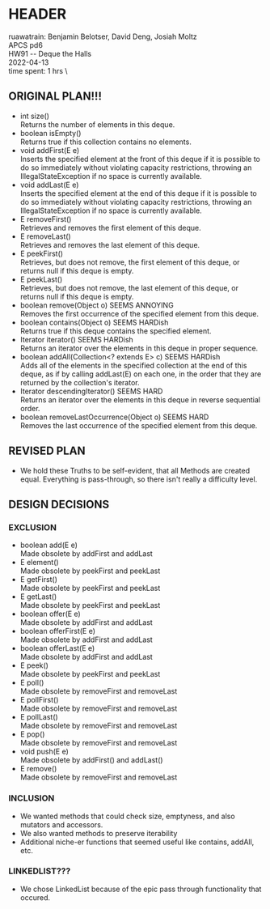 # HEADER
ruawatrain: Benjamin Belotser, David Deng, Josiah Moltz \
APCS pd6 \
HW91 -- Deque the Halls \
2022-04-13 \
time spent: 1 hrs \

## ORIGINAL PLAN!!!
* int 	size() \
  Returns the number of elements in this deque.
* boolean   isEmpty() \
  Returns true if this collection contains no elements.
* void 	addFirst​(E e) \
  Inserts the specified element at the front of this deque if it is possible to do so immediately without violating capacity restrictions, throwing an IllegalStateException if no space is currently available.
* void 	addLast​(E e) \
  Inserts the specified element at the end of this deque if it is possible to do so immediately without violating capacity restrictions, throwing an IllegalStateException if no space is currently available.
* E 	removeFirst() \
  Retrieves and removes the first element of this deque.
* E 	removeLast() \
  Retrieves and removes the last element of this deque.
* E 	peekFirst() \
  Retrieves, but does not remove, the first element of this deque, or returns null if this deque is empty.
* E 	peekLast() \
  Retrieves, but does not remove, the last element of this deque, or returns null if this deque is empty.
* boolean 	remove​(Object o)  SEEMS ANNOYING	\
  Removes the first occurrence of the specified element from this deque.
* boolean 	contains​(Object o)  SEEMS HARDish \
  Returns true if this deque contains the specified element.
* Iterator<E> 	iterator() SEEMS HARDish \
  Returns an iterator over the elements in this deque in proper sequence.
* boolean 	addAll​(Collection<? extends E> c) SEEMS HARDish \
  Adds all of the elements in the specified collection at the end of this deque, as if by calling addLast(E) on each one, in the order that they are returned by the collection's iterator.
* Iterator<E> 	descendingIterator() SEEMS HARD \
  Returns an iterator over the elements in this deque in reverse sequential order.
* boolean 	removeLastOccurrence​(Object o)  SEEMS HARD \
  Removes the last occurrence of the specified element from this deque.

## REVISED PLAN
* We hold these Truths to be self-evident, that all Methods are created equal. Everything is pass-through, so there isn't really a difficulty level.

## DESIGN DECISIONS
### EXCLUSION
* boolean 	add​(E e) \
  Made obsolete by addFirst and addLast
* E 	element() 	
  Made obsolete by peekFirst and peekLast
* E 	getFirst() 	
  Made obsolete by peekFirst and peekLast
* E 	getLast() 	
  Made obsolete by peekFirst and peekLast
* boolean 	offer​(E e) 	
  Made obsolete by addFirst and addLast
* boolean 	offerFirst​(E e) 	
  Made obsolete by addFirst and addLast
* boolean 	offerLast​(E e) 	
  Made obsolete by addFirst and addLast
* E 	peek() 	
  Made obsolete by peekFirst and peekLast
* E 	poll() 	
  Made obsolete by removeFirst and removeLast
* E 	pollFirst() 	
  Made obsolete by removeFirst and removeLast
* E 	pollLast() 	
  Made obsolete by removeFirst and removeLast
* E 	pop() 	
  Made obsolete by removeFirst and removeLast
* void 	push​(E e) 	
  Made obsolete by addFirst() and addLast()
* E 	remove() 	
  Made obsolete by removeFirst and removeLast

### INCLUSION
* We wanted methods that could check size, emptyness, and also mutators and accessors.
* We also wanted methods to preserve iterability
* Additional niche-er functions that seemed useful like contains, addAll, etc.

### LINKEDLIST???
* We chose LinkedList because of the epic pass through functionality that occured.
